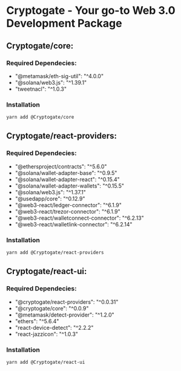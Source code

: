 # Cryptogate - Your go-to Web 3.0 Development Package

## Cryptogate/core:

### Required Dependecies:

* "@metamask/eth-sig-util": "^4.0.0"<br/>
* "@solana/web3.js": "^1.39.1"<br/>
* "tweetnacl": "^1.0.3"<br/>

### Installation

```bash
yarn add @Cryptogate/core
```

## Cryptogate/react-providers:

### Required Dependecies:

* "@ethersproject/contracts": "^5.6.0"<br/>
* "@solana/wallet-adapter-base": "^0.9.5"<br/>
* "@solana/wallet-adapter-react": "^0.15.4"<br/>
* "@solana/wallet-adapter-wallets": "^0.15.5"<br/>
* "@solana/web3.js": "^1.37.1"<br/>
* "@usedapp/core": "^0.12.9"<br/>
* "@web3-react/ledger-connector": "^6.1.9"<br/>
* "@web3-react/trezor-connector": "^6.1.9"<br/>
* "@web3-react/walletconnect-connector": "^6.2.13"<br/>
* "@web3-react/walletlink-connector": "^6.2.14"<br/>

### Installation

```bash
yarn add @Cryptogate/react-providers
```

## Cryptogate/react-ui:

### Required Dependecies:

* "@cryptogate/react-providers": "^0.0.31"<br/>
* "@cryptogate/core": "^0.0.9"<br/>
* "@metamask/detect-provider": "^1.2.0"<br/>
* "ethers": "^5.6.4"<br/>
* "react-device-detect": "^2.2.2"<br/>
* "react-jazzicon": "^1.0.3"<br/>

### Installation

```bash
yarn add @Cryptogate/react-ui
```